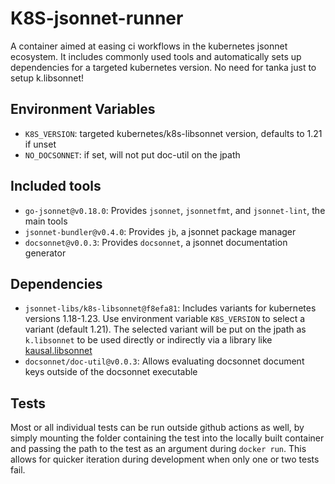 # K8S-jsonnet-runner

A container aimed at easing ci workflows in the kubernetes jsonnet ecosystem. It includes commonly used tools and automatically sets up dependencies for a targeted kubernetes version. No need for tanka just to setup k.libsonnet!

## Environment Variables

- `K8S_VERSION`: targeted kubernetes/k8s-libsonnet version, defaults to 1.21 if unset
- `NO_DOCSONNET`: if set, will not put doc-util on the jpath

## Included tools

- `go-jsonnet@v0.18.0`: Provides `jsonnet`, `jsonnetfmt`, and `jsonnet-lint`, the main tools
- `jsonnet-bundler@v0.4.0`: Provides `jb`, a jsonnet package manager
- `docsonnet@v0.0.3`: Provides `docsonnet`, a jsonnet documentation generator

## Dependencies

- `jsonnet-libs/k8s-libsonnet@f8efa81`: Includes variants for kubernetes versions 1.18-1.23. Use environment variable `K8S_VERSION` to select a variant (default 1.21). The selected variant will be put on the jpath as `k.libsonnet` to be used directly or indirectly via a library like [kausal.libsonnet](https://github.com/grafana/jsonnet-libs/tree/master/ksonnet-util)
- `docsonnet/doc-util@v0.0.3`: Allows evaluating docsonnet document keys outside of the docsonnet executable

## Tests

Most or all individual tests can be run outside github actions as well, by simply mounting the folder containing the test into the locally built container and passing the path to the test as an argument during `docker run`. This allows for quicker iteration during development when only one or two tests fail.
